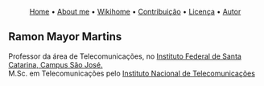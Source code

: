<p align="center">
 <a href="https://rmayormartins.github.io/">Home</a> •
 <a href="#about.html">About me</a> • 
 <a href="https://wiki.sj.ifsc.edu.br/index.php/Ramon_Mayor_Martins">Wikihome</a> • 
 <a href="#contribuicao">Contribuição</a> • 
 <a href="#licenc-a">Licença</a> • 
 <a href="#autor">Autor</a>
</p>

## Ramon Mayor Martins

Professor da área de Telecomunicações, no [Instituto Federal de Santa Catarina, Campus São José.](https://www.ifsc.edu.br/)<br/>
M.Sc. em Telecomunicações pelo [Instituto Nacional de Telecomunicações](https://www.inatel.br)


